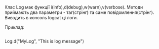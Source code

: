 Клас Log має функції i(info),d(debug),w(warn),v(verbose). Методи приймають два параметри - таг(стрінг) та саме повідомлення(стрінг). Виводить в консоль logcat ці логи. 

Приклад: 
```kotlin

```


Log.d("MyLog", "This is log message")